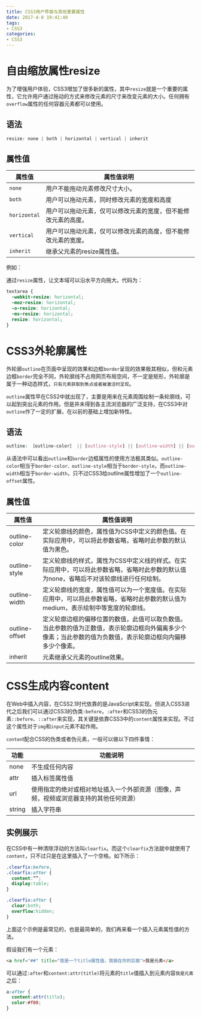 ```yaml
---
title: CSS3用户界面与其他重要属性
date: 2017-4-8 19:41:40
tags:
- CSS3
categories:
- CSS3
---
```

# 自由缩放属性resize
为了增强用户体验，CSS3增加了很多新的属性，其中`resize`就是一个重要的属性，它允许用户通过拖动的方式来修改元素的尺寸来改变元素的大小。任何拥有`overflow`属性的任何容器元素都可以使用。

## 语法

```css
resize: none | both | horizontal | vertical | inherit
```
## 属性值

|属性值|属性值说明|
|--|--|
|`none`|用户不能拖动元素修改尺寸大小。|
|`both`|用户可以拖动元素，同时修改元素的宽度和高度|
|`horizontal`|用户可以拖动元素，仅可以修改元素的宽度，但不能修改元素的高度。|
|`vertical`|用户可以拖动元素，仅可以修改元素的高度，但不能修改元素的宽度。|
|`inherit`|继承父元素的resize属性值。|

例如：

通过`resize`属性，让文本域可以沿水平方向拖大。代码为：

```css
textarea {
  -webkit-resize: horizontal;
  -moz-resize: horizontal;
  -o-resize: horizontal;
  -ms-resize: horizontal;
  resize: horizontal;
}
```
# CSS3外轮廓属性
外轮廓`outline`在页面中呈现的效果和边框`border`呈现的效果极其相似，但和元素边框`border`完全不同，外轮廓线不占用网页布局空间，不一定是矩形，外轮廓是属于一种动态样式，`只有元素获取到焦点或者被激活时呈现`。

`outline`属性早在CSS2中就出现了，主要是用来在元素周围绘制一条轮廓线，可以起到突出元素的作用。但是并未得到各主流浏览器的广泛支持，在CSS3中对`outline`作了一定的扩展，在以前的基础上增加新特性。

## 语法

```css
outline: ［outline-color］ || [outline-style] || [outline-width] || [outline-offset] || inherit
```

从语法中可以看出`outline`和`border`边框属性的使用方法极其类似。`outline-color`相当于`border-color、outline-style`相当于`border-style`，而`outline-width`相当于`border-width`，只不过CSS3给outline属性增加了一个`outline-offset`属性。

## 属性值

|属性值|属性值说明|
|--|--|
|outline-color|	定义轮廓线的颜色，属性值为CSS中定义的颜色值。在实际应用中，可以将此参数省略，省略时此参数的默认值为黑色。|
|outline-style|定义轮廓线的样式，属性为CSS中定义线的样式。在实际应用中，可以将此参数省略，省略时此参数的默认值为none，省略后不对该轮廓线进行任何绘制。|
|outline-width|定义轮廓线的宽度，属性值可以为一个宽度值。在实际应用中，可以将此参数省略，省略时此参数的默认值为medium，表示绘制中等宽度的轮廓线。|
|outline-offset|定义轮廓边框的偏移位置的数值，此值可以取负数值。当此参数的值为正数值，表示轮廓边框向外偏离多少个像素；当此参数的值为负数值，表示轮廓边框向内偏移多少个像素。|
|inherit|元素继承父元素的outline效果。|

# CSS生成内容content
在Web中插入内容，在CSS2.1时代依靠的是JavaScript来实现。但进入CSS3进代之后我们可以通过CSS3的伪类`:before`，`:after`和CSS3的伪元素`::before`、`::after`来实现，其关键是依靠CSS3中的`content`属性来实现。不过这个属性对于`img`和`input`元素不起作用。

`conten`t配合CSS的伪类或者伪元素，一般可以做以下四件事情：

|功能|功能说明|
|--|--|
|none|不生成任何内容|
|attr|插入标签属性值|
|url|使用指定的绝对或相对地址插入一个外部资源（图像，声频，视频或浏览器支持的其他任何资源）|
|string|插入字符串|


## 实例展示

在CSS中有一种清除浮动的方法叫`clearfix`。而这个`clearfix`方法就中就使用了`content`，只不过只是在这里插入了一个空格。如下所示：

```css
.clearfix:before,
.clearfix:after {
  content:””;
  display:table;
}

.clearfix:after {
  clear:both;
  overflow:hidden;
}
```
上面这个示例是最常见的，也是最简单的，我们再来看一个插入元素属性值的方法。

假设我们有一个元素：
```html
<a href="##" title="我是一个title属性值，我插在你的后面">我是元素</a>
```
可以通过`:after`和`content:attr(title)`将元素的`title`值插入到元素内容`我是元素`之后：

```css
a:after {
  content:attr(title);
  color:#f00;
}
```

